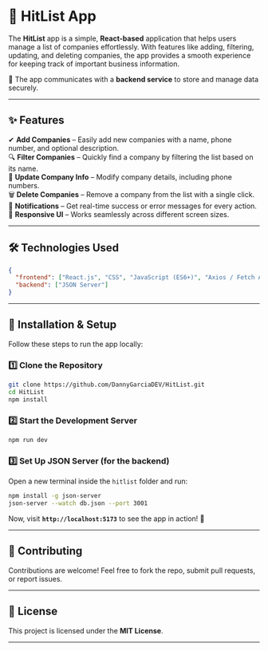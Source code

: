 # 🎯 **HitList App**  

The **HitList** app is a simple, **React-based** application that helps users manage a list of companies effortlessly. With features like adding, filtering, updating, and deleting companies, the app provides a smooth experience for keeping track of important business information.  

📡 The app communicates with a **backend service** to store and manage data securely.  



  

---

## ✨ **Features**  

✔ **Add Companies** – Easily add new companies with a name, phone number, and optional description.  
🔍 **Filter Companies** – Quickly find a company by filtering the list based on its name.  
📝 **Update Company Info** – Modify company details, including phone numbers.  
🗑️ **Delete Companies** – Remove a company from the list with a single click.  
📢 **Notifications** – Get real-time success or error messages for every action.  
📱 **Responsive UI** – Works seamlessly across different screen sizes.  

---

## 🛠 **Technologies Used**  

```json
{
  "frontend": ["React.js", "CSS", "JavaScript (ES6+)", "Axios / Fetch API"],
  "backend": ["JSON Server"]
}
```

---

## 🚀 **Installation & Setup**  

Follow these steps to run the app locally:  

### 1️⃣ **Clone the Repository**  
```bash
git clone https://github.com/DannyGarciaDEV/HitList.git
cd HitList
npm install
```

### 2️⃣ **Start the Development Server**  
```bash
npm run dev
```

### 3️⃣ **Set Up JSON Server (for the backend)**  
Open a new terminal inside the `hitlist` folder and run:  
```bash
npm install -g json-server
json-server --watch db.json --port 3001
```

Now, visit **`http://localhost:5173`** to see the app in action! 🚀  

---

## 🤝 **Contributing**  

Contributions are welcome! Feel free to fork the repo, submit pull requests, or report issues.  

---

## 📜 **License**  

This project is licensed under the **MIT License**.  

---


